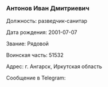 ### Антонов Иван Дмитриевич

Должность: разведчик-санитар

Дата рождения: 2001-07-07

Звание: Рядовой

Воинская часть: 51532

Адрес: г. Ангарск, Иркутская область

Сообщение в Telegram: []()
